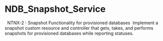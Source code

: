 # NDB_Snapshot_Service
‬ ‭ NTNX-2‬‭ : Snapshot Functionality for provisioned databases‬ ‭‬‭ Implement a snapshot custom resource and controller that gets, takes, and performs‬ ‭ snapshots for provisioned databases while reporting statuses.‬ ‭

